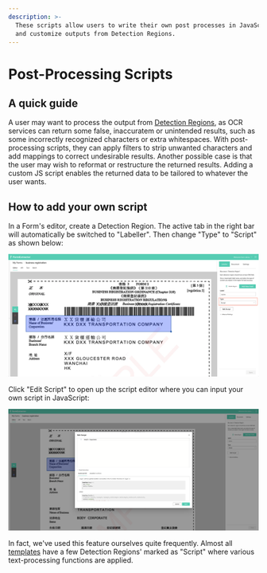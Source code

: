 ```yaml
---
description: >-
  These scripts allow users to write their own post processes in JavaScript (JS)
  and customize outputs from Detection Regions.
---
```


# Post-Processing Scripts

## A quick guide

A user may want to process the output from [Detection Regions](labeller/detection-region.md), as OCR services can return some false, inaccuratem or unintended results, such as some incorrectly recognized characters or extra whitespaces. With post-processing scripts, they can apply filters to strip unwanted characters and add mappings to correct undesirable results. Another possible case is that the user may wish to reformat or restructure the returned results. Adding a custom JS script enables the returned data to be tailored to whatever the user wants.

## How to add your own script

In a Form's editor, create a Detection Region. The active tab in the right bar will automatically be switched to "Labeller". Then change "Type" to "Script" as shown below:

![](<../.gitbook/assets/Screenshot 2020-09-15 at 7.31.27 PM (1).png>)

Click "Edit Script" to open up the script editor where you can input your own script in JavaScript:

![](<../.gitbook/assets/Screenshot 2020-09-15 at 7.16.32 PM.png>)

In fact, we've used this feature ourselves quite frequently. Almost all [templates](templates.md) have a few Detection Regions' marked as "Script" where various text-processing functions are applied.
